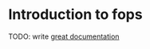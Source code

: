 # Introduction to fops

TODO: write [great documentation](http://jacobian.org/writing/what-to-write/)
